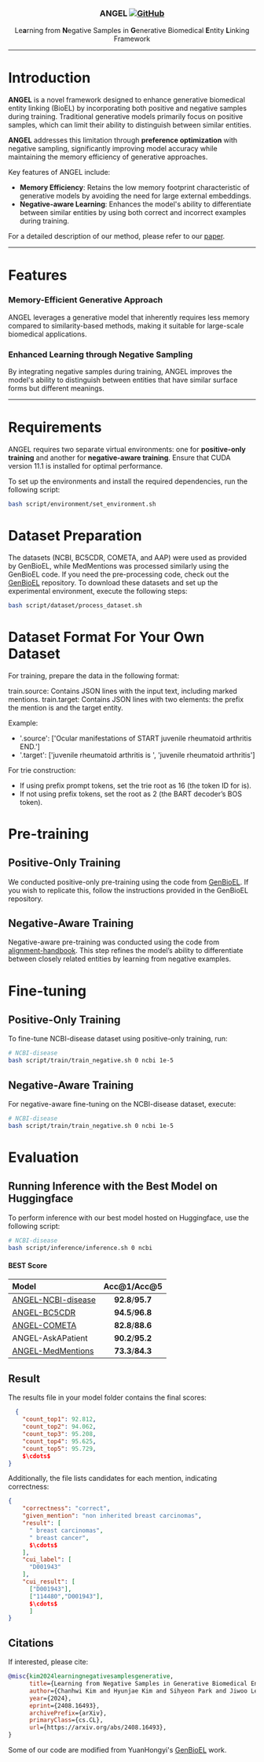 <h3 align="center">
<p>ANGEL
<a href="https://github.com/dmis-lab/ANGEL/blob/main/LICENSE">
   <img alt="GitHub" src="https://img.shields.io/badge/license-GPLv3-blue">
</a>
</h3>

<div align="center">
    <p>Le<b>a</b>rning from <b>N</b>egative Samples in <b>G</b>enerative Biomedical <b>E</b>ntity <b>L</b>inking Framework</p>
</div>

---

# Introduction
**ANGEL** is a novel framework designed to enhance generative biomedical entity linking (BioEL) by incorporating both positive and negative samples during training. 
Traditional generative models primarily focus on positive samples, which can limit their ability to distinguish between similar entities. 

**ANGEL** addresses this limitation through **preference optimization** with negative sampling, significantly improving model accuracy while maintaining the memory efficiency of generative approaches.

Key features of ANGEL include:
- **Memory Efficiency**: Retains the low memory footprint characteristic of generative models by avoiding the need for large external embeddings.
- **Negative-aware Learning**: Enhances the model's ability to differentiate between similar entities by using both correct and incorrect examples during training.

For a detailed description of our method, please refer to our [paper](https://arxiv.org/abs/2408.16493).

---

# Features

### Memory-Efficient Generative Approach
ANGEL leverages a generative model that inherently requires less memory compared to similarity-based methods, making it suitable for large-scale biomedical applications.

### Enhanced Learning through Negative Sampling
By integrating negative samples during training, ANGEL improves the model's ability to distinguish between entities that have similar surface forms but different meanings.

---

# Requirements

ANGEL requires two separate virtual environments: one for **positive-only training** and another for **negative-aware training**. 
Ensure that CUDA version 11.1 is installed for optimal performance.

To set up the environments and install the required dependencies, run the following script:

```bash
bash script/environment/set_environment.sh
```

# Dataset Preparation
The datasets (NCBI, BC5CDR, COMETA, and AAP) were used as provided by GenBioEL, while MedMentions was processed similarly using the GenBioEL code. 
If you need the pre-processing code, check out the [GenBioEL](https://github.com/Yuanhy1997/GenBioEL) repository. 
To download these datasets and set up the experimental environment, execute the following steps:

```bash
bash script/dataset/process_dataset.sh
```

# Dataset Format For Your Own Dataset
For training, prepare the data in the following format:

train.source: Contains JSON lines with the input text, including marked mentions.
train.target: Contains JSON lines with two elements: the prefix the mention is and the target entity.

Example:

- '.source': ['Ocular manifestations of START juvenile rheumatoid arthritis END.']
- '.target': ['juvenile rheumatoid arthritis is ', 'juvenile rheumatoid arthritis']

For trie construction:

- If using prefix prompt tokens, set the trie root as 16 (the token ID for is).
- If not using prefix tokens, set the root as 2 (the BART decoder’s BOS token).


# Pre-training

## Positive-Only Training

We conducted positive-only pre-training using the code from [GenBioEL](https://github.com/Yuanhy1997/GenBioEL). 
If you wish to replicate this, follow the instructions provided in the GenBioEL repository.

## Negative-Aware Training

Negative-aware pre-training was conducted using the code from [alignment-handbook](https://github.com/huggingface/alignment-handbook). 
This step refines the model’s ability to differentiate between closely related entities by learning from negative examples.


# Fine-tuning

## Positive-Only Training

To fine-tune NCBI-disease dataset using positive-only training, run:
```bash
# NCBI-disease
bash script/train/train_negative.sh 0 ncbi 1e-5
```

## Negative-Aware Training

For negative-aware fine-tuning on the NCBI-disease dataset, execute:
```bash
# NCBI-disease
bash script/train/train_negative.sh 0 ncbi 1e-5
```


# Evaluation

## Running Inference with the Best Model on Huggingface

To perform inference with our best model hosted on Huggingface, use the following script:
```bash
# NCBI-disease
bash script/inference/inference.sh 0 ncbi
```


#### BEST Score
|              Model                | Acc@1/Acc@5 | 
|:----------------------------------|:--------:|   
| [ANGEL-NCBI-disease](https://huggingface.co/chanwhistle/ANGEL_ncbi) | **92.8**/**95.7** | 
| [ANGEL-BC5CDR](https://huggingface.co/chanwhistle/ANGEL_bc5cdr) | **94.5**/**96.8** |
| [ANGEL-COMETA](https://huggingface.co/chanwhistle/ANGEL_cometa) | **82.8**/**88.6** |
| ANGEL-AskAPatient | **90.2**/**95.2** | 
| [ANGEL-MedMentions](https://huggingface.co/chanwhistle/ANGEL_mm) | **73.3**/**84.3**  | 



## Result

The results file in your model folder contains the final scores:
```json
  {
    "count_top1": 92.812,
    "count_top2": 94.062,
    "count_top3": 95.208,
    "count_top4": 95.625,
    "count_top5": 95.729,
    $\cdots$
}
```

Additionally, the file lists candidates for each mention, indicating correctness:
```json
{
    "correctness": "correct",
    "given_mention": "non inherited breast carcinomas",
    "result": [
      " breast carcinomas",
      " breast cancer",
      $\cdots$
    ],
    "cui_label": [
      "D001943"
    ],
    "cui_result": [
      ["D001943"],
      ["114480","D001943"],
      $\cdots$
      ]
}
```


## Citations

If interested, please cite:
```bibtex
@misc{kim2024learningnegativesamplesgenerative,
      title={Learning from Negative Samples in Generative Biomedical Entity Linking}, 
      author={Chanhwi Kim and Hyunjae Kim and Sihyeon Park and Jiwoo Lee and Mujeen Sung and Jaewoo Kang},
      year={2024},
      eprint={2408.16493},
      archivePrefix={arXiv},
      primaryClass={cs.CL},
      url={https://arxiv.org/abs/2408.16493}, 
}
```
Some of our code are modified from YuanHongyi's [GenBioEL](https://github.com/Yuanhy1997/GenBioEL) work.